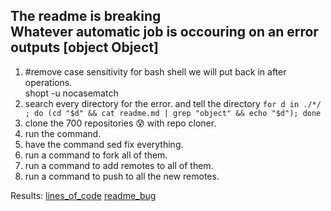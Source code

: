## The readme is breaking <br/>Whatever automatic job is occouring on an error outputs [object Object]

1) #remove case sensitivity for bash shell we will put back in after operations.
<br/>shopt -u nocasematch 
2) search every directory for the error. and tell the directory 
`for d in ./*/ ; do (cd "$d" && cat readme.md | grep "object" && echo "$d"); done`
3) clone the 700 repositories 😰  with repo cloner.
4) run the command.
5) have the command sed fix everything.
6) run a command to fork all of them.
7) run a command to add remotes to all of them.
8) run a command to push to all the new remotes.

Results:
[lines_of_code](https://github.com/MichaelDimmitt/fix_all_organization_svg/blob/master/lines_of_code.txt)
[readme_bug](https://github.com/MichaelDimmitt/fix_all_organization_svg/blob/master/check_for_readme_bug.txt)
